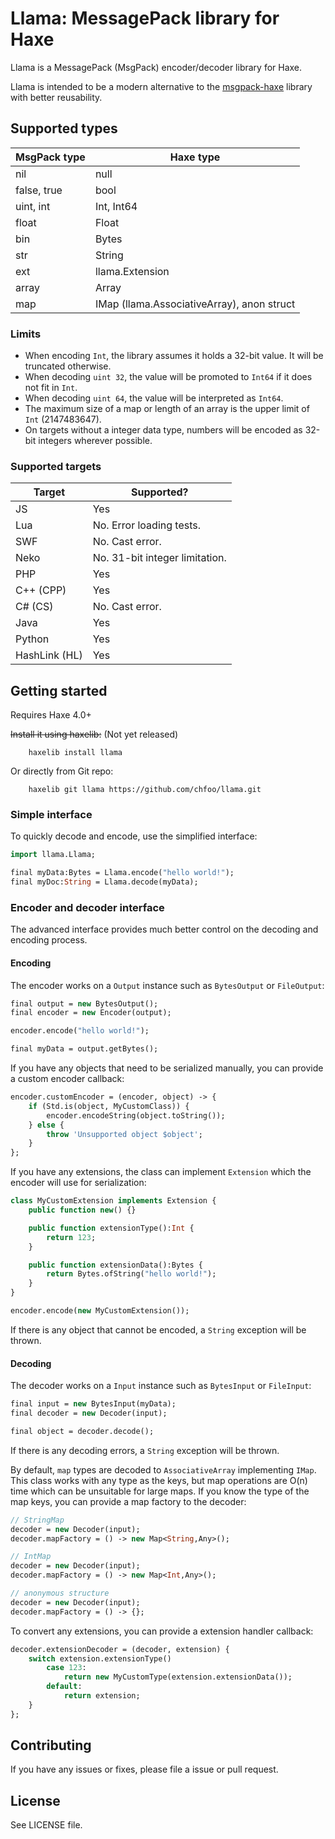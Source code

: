 # Llama: MessagePack library for Haxe

Llama is a MessagePack (MsgPack) encoder/decoder library for Haxe.

Llama is intended to be a modern alternative to the [msgpack-haxe](https://github.com/aaulia/msgpack-haxe) library with better reusability.

## Supported types

| MsgPack type | Haxe type |
|--------------|-----------|
| nil | null |
| false, true | bool |
| uint, int | Int, Int64 |
| float | Float |
| bin | Bytes |
| str | String |
| ext | llama.Extension |
| array | Array |
| map | IMap (llama.AssociativeArray), anon struct |

### Limits

* When encoding `Int`, the library assumes it holds a 32-bit value. It will be truncated otherwise.
* When decoding `uint 32`, the value will be promoted to `Int64` if it does not fit in `Int`.
* When decoding `uint 64`, the value will be interpreted as `Int64`.
* The maximum size of a map or length of an array is the upper limit of `Int` (2147483647).
* On targets without a integer data type, numbers will be encoded as 32-bit integers wherever possible.

### Supported targets

| Target | Supported? |
|--------|------------|
| JS | Yes |
| Lua | No. Error loading tests. |
| SWF | No. Cast error. |
| Neko | No. 31-bit integer limitation. |
| PHP | Yes |
| C++ (CPP) | Yes |
| C# (CS) | No. Cast error. |
| Java | Yes |
| Python | Yes |
| HashLink (HL) | Yes |

## Getting started

Requires Haxe 4.0+

~~Install it using haxelib:~~ (Not yet released)

        haxelib install llama

Or directly from Git repo:

        haxelib git llama https://github.com/chfoo/llama.git

### Simple interface

To quickly decode and encode, use the simplified interface:

```haxe
import llama.Llama;

final myData:Bytes = Llama.encode("hello world!");
final myDoc:String = Llama.decode(myData);
```

### Encoder and decoder interface

The advanced interface provides much better control on the decoding and encoding process.

#### Encoding

The encoder works on a `Output` instance such as `BytesOutput` or `FileOutput`:

```haxe
final output = new BytesOutput();
final encoder = new Encoder(output);

encoder.encode("hello world!");

final myData = output.getBytes();
```

If you have any objects that need to be serialized manually, you can provide a custom encoder callback:

```haxe
encoder.customEncoder = (encoder, object) -> {
    if (Std.is(object, MyCustomClass)) {
        encoder.encodeString(object.toString());
    } else {
        throw 'Unsupported object $object';
    }
};
```

If you have any extensions, the class can implement `Extension` which the encoder will use for serialization:

```haxe
class MyCustomExtension implements Extension {
    public function new() {}

    public function extensionType():Int {
        return 123;
    }

    public function extensionData():Bytes {
        return Bytes.ofString("hello world!");
    }
}

encoder.encode(new MyCustomExtension());
```

If there is any object that cannot be encoded, a `String` exception will be thrown.

#### Decoding

The decoder works on a `Input` instance such as `BytesInput` or `FileInput`:

```haxe
final input = new BytesInput(myData);
final decoder = new Decoder(input);

final object = decoder.decode();
```

If there is any decoding errors, a `String` exception will be thrown.

By default, `map` types are decoded to `AssociativeArray` implementing `IMap`. This class works with any type as the keys, but map operations are O(n) time which can be unsuitable for large maps. If you know the type of the map keys, you can provide a map factory to the decoder:

```haxe
// StringMap
decoder = new Decoder(input);
decoder.mapFactory = () -> new Map<String,Any>();

// IntMap
decoder = new Decoder(input);
decoder.mapFactory = () -> new Map<Int,Any>();

// anonymous structure
decoder = new Decoder(input);
decoder.mapFactory = () -> {};
```

To convert any extensions, you can provide a extension handler callback:

```haxe
decoder.extensionDecoder = (decoder, extension) {
    switch extension.extensionType()
        case 123:
            return new MyCustomType(extension.extensionData());
        default:
            return extension;
    }
};
```

## Contributing

If you have any issues or fixes, please file a issue or pull request.

## License

See LICENSE file.
